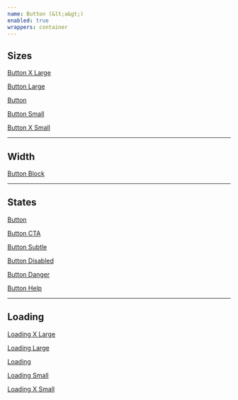 ```yaml
---
name: Button (&lt;a&gt;)
enabled: true
wrappers: container
---
```


<h2>Sizes</h2>

<p><a href="#" class="button button--xl">Button X Large</a></p>
<p><a href="#" class="button button--l">Button Large</a></p>
<p><a href="#" class="button">Button</a></p>
<p><a href="#" class="button button--s">Button Small</a></p>
<p><a href="#" class="button button--xs">Button X Small</a></p>

<hr>

<h2>Width</h2>

<p><a href="#" class="button button--block">Button Block</a></p>

<hr>

<h2>States</h2>

<p><a href="#" class="button">Button</a></p>
<p><a href="#" class="button button--cta">Button CTA</a></p>
<p><a href="#" class="button button--subtle">Button Subtle</a></p>
<p><a href="#" class="button button--disabled">Button Disabled</a></p>
<p><a href="#" class="button button--danger">Button Danger</a></p>
<p><a href="#" class="button button--help">Button Help</a></p>

<hr>

<h2>Loading</h2>

<p><a href="#" class="button button--loading button--disabled button--xl">Loading X Large</a></p>
<p><a href="#" class="button button--loading button--disabled button--l">Loading Large</a></p>
<p><a href="#" class="button button--loading button--disabled">Loading</a></p>
<p><a href="#" class="button button--loading button--disabled button--s">Loading Small</a></p>
<p><a href="#" class="button button--loading button--disabled button--xs">Loading X Small</a></p>
